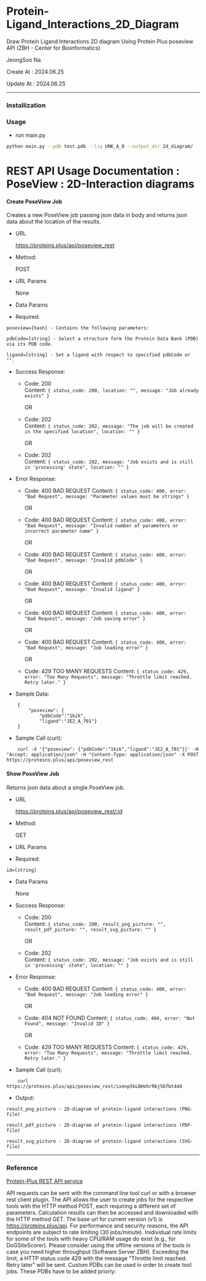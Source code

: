 # Protein-Ligand_Interactions_2D_Diagram

Draw Protein Ligand Interactions 2D diagram Using Protein Plus poseview API (ZBH - Center for Bioinformatics)

JeongSoo Na

Create At : 2024.06.25

Update At : 2024.06.25

---

### Installization

### Usage

- run main.py
```sh
python main.py --pdb test.pdb --lig UNK_A_0 --output_dir 2d_diagram/
```


# REST API Usage Documentation : PoseView : 2D-Interaction diagrams

#### Create PoseView Job
Creates a new PoseView job passing json data in body and returns json data about the location of the results.

- URL

    https://proteins.plus/api/poseview_rest

- Method:

    POST

- URL Params

    None

- Data Params
- Required:
```
poseview=[hash] - Contains the following parameters:

pdbCode=[string] - Select a structure form the Protein Data Bank (PDB) via its PDB code.

ligand=[string] - Set a ligand with respect to specified pdbCode or "".
```

- Success Response:
    - Code: 200  
    Content: ```{ status_code: 200, location: "", message: "Job already exists" }```

        OR
    - Code: 202  
    Content: ```{ status_code: 202, message: "The job will be created in the specified location", location: "" }```

        OR
    - Code: 202  
    Content: ```{ status_code: 202, message: "Job exists and is still in 'processing' state", location: "" }```

- Error Response:
    - Code: 400 BAD REQUEST
    Content: ```{ status_code: 400, error: "Bad Request", message: "Parameter values must be strings" }```
        
        OR
    - Code: 400 BAD REQUEST
    Content: ```{ status_code: 400, error: "Bad Request", message: "Invalid number of parameters or incorrect parameter name" }```
    
        OR
    - Code: 400 BAD REQUEST
    Content: ```{ status_code: 400, error: "Bad Request", message: "Invalid pdbCode" }```
    
        OR
    - Code: 400 BAD REQUEST
    Content: ```{ status_code: 400, error: "Bad Request", message: "Invalid ligand" }```
    
        OR
    - Code: 400 BAD REQUEST
    Content: ```{ status_code: 400, error: "Bad Request", message: "Job saving error" }```
    
        OR
    - Code: 400 BAD REQUEST
    Content: ```{ status_code: 400, error: "Bad Request", message: "Job loading error" }```
    
        OR
    - Code: 429 TOO MANY REQUESTS
    Content: ```{ status_code: 429, error: "Too Many Requests", message: "Throttle limit reached. Retry later." }```

- Sample Data:
```
    {
        "poseview": {
            "pdbCode":"1kzk",
            "ligand":"JE2_A_701"}
    }
```

- Sample Call (curl):
```
    curl -d '{"poseview": {"pdbCode":"1kzk","ligand":"JE2_A_701"}}' -H "Accept: application/json" -H "Content-Type: application/json" -X POST https://proteins.plus/api/poseview_rest
```

#### Show PoseView Job
Returns json data about a single PoseView job.

- URL

    https://proteins.plus/api/poseview_rest/:id

- Method:

    GET

- URL Params  

- Required:
```
id=[string]
```

- Data Params

    None

- Success Response:

    - Code: 200  
    Content: ```{ status_code: 200, result_png_picture: "", result_pdf_picture: "", result_svg_picture: "" }```
    
        OR
    - Code: 202  
    Content: ```{ status_code: 202, message: "Job exists and is still in 'processing' state", location: "" }```

- Error Response:

    - Code: 400 BAD REQUEST
    Content: ```{ status_code: 400, error: "Bad Request", message: "Job loading error" }```
    
        OR
    - Code: 404 NOT FOUND
    Content: ```{ status_code: 404, error: "Not Found", message: "Invalid ID" }```
    
        OR
    - Code: 429 TOO MANY REQUESTS
    Content: ```{ status_code: 429, error: "Too Many Requests", message: "Throttle limit reached. Retry later." }```

- Sample Call (curl):
```
    curl https://proteins.plus/api/poseview_rest/ixenp5kLNHohrRbj56fbt4dd
```

- Output:
```
result_png_picture - 2D-diagram of protein-ligand interactions (PNG-file)

result_pdf_picture - 2D-diagram of protein-ligand interactions (PDF-file)

result_svg_picture - 2D-diagram of protein-ligand interactions (SVG-file)
```

---

### Reference

[Protein-Plus REST API service](https://proteins.plus/help/index#REST-help)

API requests can be sent with the command line tool curl or with a browser rest client plugin. The API allows the user to create jobs for the respective tools with the HTTP method POST, each requiring a different set of parameters.
Calculation results can then be accessed and downloaded with the HTTP method GET. The base url for current version (v1) is https://proteins.plus/api.
For performance and security reasons, the API endpoints are subject to rate limiting (30 jobs/minute). Inidividual rate limits for some of the tools with heavy CPU/RAM usage do exist (e.g., for DoGSiteScorer). Please consider using the offline versions of the tools in case you need higher throughput (Software Server ZBH). Exceeding the limit, a HTTP status code 429 with the message "Throttle limit reached. Retry later" will be sent.
Custom PDBs can be used in order to create tool jobs. These PDBs have to be added priorly:
